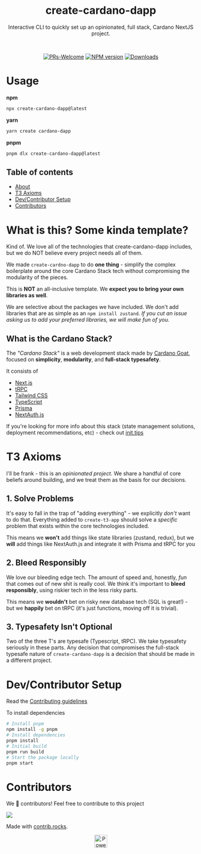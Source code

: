 <h1 align="center"> create-cardano-dapp </h1>
<div align="center">

Interactive CLI to quickly set up an opinionated, full stack, Cardano NextJS project.

<!-- <img src="https://s6.imgcdn.dev/BJW4B.png" width="130" style="border-radius:40%"/> -->

</div>  
<div align="center">
<br/>

[![PRs-Welcome][contribute-image]][contribute-url] [![NPM version][npm-image]][npm-url]
[![Downloads][downloads-image]][npm-url]

</div>

<div id="usage">

# Usage

**npm**

```bash
npx create-cardano-dapp@latest
```

**yarn**

```bash
yarn create cardano-dapp
```

**pnpm**

```bash
pnpm dlx create-cardano-dapp@latest
```

</div>

</div>

## Table of contents

- <a href="#about">About</a>
- <a href="#axioms">T3 Axioms</a>
- <a href="#dev">Dev/Contributor Setup</a>
- <a href="#contributors">Contributors</a>

<div id="about">

# What is this? Some kinda template?

Kind of. We love all of the technologies that create-cardano-dapp includes, but we do NOT believe every project needs all of them.

We made `create-cardno-dapp` to do **one thing** - simplify the complex boilerplate around the core Cardano Stack tech without compromising the modularity of the pieces.

This is **NOT** an all-inclusive template. We **expect you to bring your own libraries as well**.

We are selective about the packages we have included. We don't add libraries that are as simple as an `npm install zustand`. _If you cut an issue asking us to add your preferred libraries, we will make fun of you._

## What is the Cardano Stack?

The _"Cardano Stack"_ is a web development stack made by [Cardano Goat](https://twitter.com/Cardano_G_O_A_T), focused on **simplicity**, **modularity**, and **full-stack typesafety**.

<!-- <p align="center">
  <a href="http://www.youtube.com/watch?v=PbjHxIuHduU" target="_blank">
    <img src="https://t3.gg/random/T3%20Stack%20V4.png" alt="Watch the video" width="320" />
  </a>
</p>
<p align="center">
  <a href="http://www.youtube.com/watch?v=PbjHxIuHduU" target="_blank">
    Watch Theo's overview on Youtube here
  </a>
</p> -->

It consists of

- [Next.js](https://nextjs.org)
- [tRPC](https://trpc.io)
- [Tailwind CSS](https://tailwindcss.com)
- [TypeScript](https://typescriptlang.org)
- [Prisma](https://prisma.io)
- [NextAuth.js](https://next-auth.js.org)

If you're looking for more info about this stack (state management solutions, deployment recommendations, etc) - check out [init.tips](https://init.tips/others)

</div>

<div id="axioms">

# T3 Axioms

I'll be frank - this is an _opinionated project_. We share a handful of core beliefs around building, and we treat them as the basis for our decisions.

## 1. Solve Problems

It's easy to fall in the trap of "adding everything" - we explicitly _don't_ want to do that. Everything added to `create-t3-app` should solve a _specific_ problem that exists within the core technologies included.

This means we **won't** add things like state libraries (zustand, redux), but we **will** add things like NextAuth.js and integrate it with Prisma and tRPC for you

## 2. Bleed Responsibly

We love our bleeding edge tech. The amount of speed and, honestly, _fun_ that comes out of new shit is really cool. We think it's important to **bleed responsibly**, using riskier tech in the less risky parts.

This means we **wouldn't** bet on risky new database tech (SQL is great!) - but we **happily** bet on tRPC (it's just functions, moving off it is trivial).

## 3. Typesafety Isn't Optional

Two of the three T's are typesafe (Typescript, tRPC). We take typesafety seriously in these parts. Any decision that compromises the full-stack typesafe nature of `create-cardano-dapp` is a decision that should be made in a different project.

</div>

<div id="dev">

# Dev/Contributor Setup

Read the [Contributing guidelines](CONTRIBUTING.md)

To install dependencies

```bash
# Install pnpm
npm install -g pnpm
# Install dependencies
pnpm install
# Initial build
pnpm run build
# Start the package locally
pnpm start
```

</div>

# Contributors

We 💖 contributors! Feel free to contribute to this project

<a href="https://github.com/cardanogoat-io/create-cardano-dapp/graphs/contributors">
  <img src="https://contrib.rocks/image?repo=cardanogoat-io/create-cardano-dapp" />
</a>

Made with [contrib.rocks](https://contrib.rocks).

<p align="center">
  <a rel="noopener noreferrer" target="_blank" href="https://vercel.com/?utm_source=t3-oss&utm_campaign=osss">
    <img height="34px" src="https://www.datocms-assets.com/31049/1618983297-powered-by-vercel.svg" alt="Powered by vercel">
  </a>
</p>

[downloads-image]: https://img.shields.io/npm/dm/create-cardano-dapp?color=364fc7&logoColor=364fc7
[npm-url]: https://www.npmjs.com/package/create-cardano-dapp
[npm-image]: https://img.shields.io/npm/v/create-cardano-dapp?color=0b7285&logoColor=0b7285
[contribute-url]: https://github.com/CardanoGoat-io/create-cardano-dapp/blob/main/CONTRIBUTING.md
[contribute-image]: https://img.shields.io/badge/PRs-welcome-blue.svg
